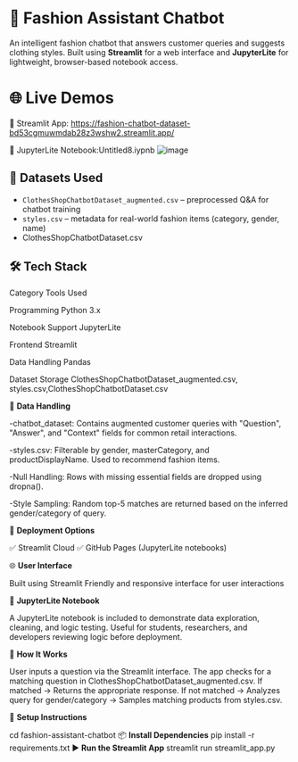 # 👗 Fashion Assistant Chatbot

An intelligent fashion chatbot that answers customer queries and suggests clothing styles. Built using **Streamlit** for a web interface and **JupyterLite** for lightweight, browser-based notebook access.

# 🌐 Live Demos

🔷 Streamlit App: https://fashion-chatbot-dataset-bd53cgmuwmdab28z3wshw2.streamlit.app/

🔷 JupyterLite Notebook:Untitled8.iypnb
![image](https://github.com/user-attachments/assets/8ee4d023-7dbb-401f-aca8-4ebc6d17f795)

## 📁 Datasets Used

- `ClothesShopChatbotDataset_augmented.csv` – preprocessed Q&A for chatbot training
- `styles.csv` – metadata for real-world fashion items (category, gender, name)
- ClothesShopChatbotDataset.csv

## 🛠️ Tech Stack
Category                       Tools Used

Programming                    Python 3.x

Notebook Support               JupyterLite

Frontend                       Streamlit

Data Handling                  Pandas

Dataset Storage                ClothesShopChatbotDataset_augmented.csv, styles.csv,ClothesShopChatbotDataset.csv

📝 **Data Handling**

-chatbot_dataset: Contains augmented customer queries with "Question", "Answer", and "Context" fields for common retail interactions.

-styles.csv: Filterable by gender, masterCategory, and productDisplayName. Used to recommend fashion items.

-Null Handling: Rows with missing essential fields are dropped using dropna().

-Style Sampling: Random top-5 matches are returned based on the inferred gender/category of query.

🚚 **Deployment Options**

✅ Streamlit Cloud
✅ GitHub Pages (JupyterLite notebooks)

🌐 **User Interface**

Built using Streamlit
Friendly and responsive interface for user interactions

📘 **JupyterLite Notebook**

A JupyterLite notebook is included to demonstrate data exploration, cleaning, and logic testing.
Useful for students, researchers, and developers reviewing logic before deployment.

📝 **How It Works**

User inputs a question via the Streamlit interface.
The app checks for a matching question in ClothesShopChatbotDataset_augmented.csv.
If matched → Returns the appropriate response.
If not matched → Analyzes query for gender/category → Samples matching products from styles.csv.

🔧 **Setup Instructions**

cd fashion-assistant-chatbot
📦 **Install Dependencies**
pip install -r requirements.txt
▶️ **Run the Streamlit App**
streamlit run streamlit_app.py
